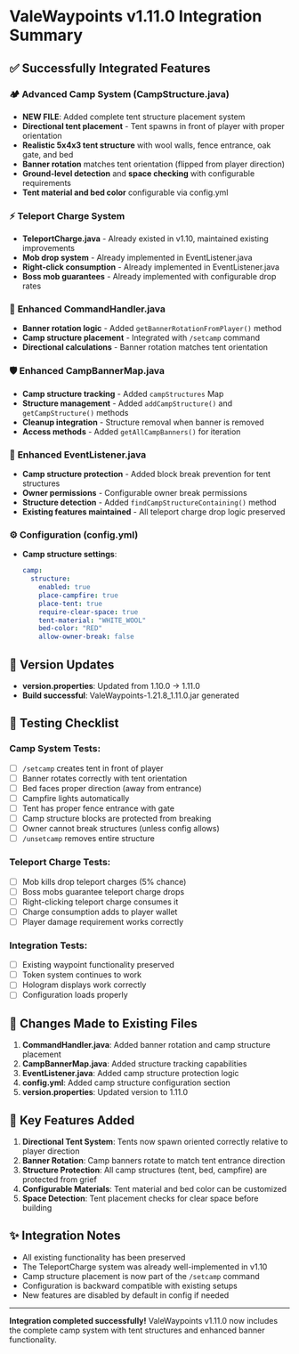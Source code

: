 # ValeWaypoints v1.11.0 Integration Summary

## ✅ Successfully Integrated Features

### 🏕️ **Advanced Camp System (CampStructure.java)**
- **NEW FILE**: Added complete tent structure placement system
- **Directional tent placement** - Tent spawns in front of player with proper orientation
- **Realistic 5x4x3 tent structure** with wool walls, fence entrance, oak gate, and bed
- **Banner rotation** matches tent orientation (flipped from player direction)
- **Ground-level detection** and **space checking** with configurable requirements
- **Tent material and bed color** configurable via config.yml

### ⚡ **Teleport Charge System**
- **TeleportCharge.java** - Already existed in v1.10, maintained existing improvements
- **Mob drop system** - Already implemented in EventListener.java
- **Right-click consumption** - Already implemented in EventListener.java
- **Boss mob guarantees** - Already implemented with configurable drop rates

### 🔧 **Enhanced CommandHandler.java**
- **Banner rotation logic** - Added `getBannerRotationFromPlayer()` method
- **Camp structure placement** - Integrated with `/setcamp` command
- **Directional calculations** - Banner rotation matches tent orientation

### 🛡️ **Enhanced CampBannerMap.java**
- **Camp structure tracking** - Added `campStructures` Map
- **Structure management** - Added `addCampStructure()` and `getCampStructure()` methods
- **Cleanup integration** - Structure removal when banner is removed
- **Access methods** - Added `getAllCampBanners()` for iteration

### 🚫 **Enhanced EventListener.java**
- **Camp structure protection** - Added block break prevention for tent structures
- **Owner permissions** - Configurable owner break permissions
- **Structure detection** - Added `findCampStructureContaining()` method
- **Existing features maintained** - All teleport charge drop logic preserved

### ⚙️ **Configuration (config.yml)**
- **Camp structure settings**:
  ```yaml
  camp:
    structure:
      enabled: true
      place-campfire: true
      place-tent: true
      require-clear-space: true
      tent-material: "WHITE_WOOL"
      bed-color: "RED"
      allow-owner-break: false
  ```

## 🔄 **Version Updates**
- **version.properties**: Updated from 1.10.0 → 1.11.0
- **Build successful**: ValeWaypoints-1.21.8_1.11.0.jar generated

## 🧪 **Testing Checklist**

### Camp System Tests:
- [ ] `/setcamp` creates tent in front of player
- [ ] Banner rotates correctly with tent orientation  
- [ ] Bed faces proper direction (away from entrance)
- [ ] Campfire lights automatically
- [ ] Tent has proper fence entrance with gate
- [ ] Camp structure blocks are protected from breaking
- [ ] Owner cannot break structures (unless config allows)
- [ ] `/unsetcamp` removes entire structure

### Teleport Charge Tests:
- [ ] Mob kills drop teleport charges (5% chance)
- [ ] Boss mobs guarantee teleport charge drops
- [ ] Right-clicking teleport charge consumes it
- [ ] Charge consumption adds to player wallet
- [ ] Player damage requirement works correctly

### Integration Tests:
- [ ] Existing waypoint functionality preserved
- [ ] Token system continues to work
- [ ] Hologram displays work correctly
- [ ] Configuration loads properly

## 📝 **Changes Made to Existing Files**

1. **CommandHandler.java**: Added banner rotation and camp structure placement
2. **CampBannerMap.java**: Added structure tracking capabilities
3. **EventListener.java**: Added camp structure protection logic
4. **config.yml**: Added camp structure configuration section
5. **version.properties**: Updated version to 1.11.0

## 🎯 **Key Features Added**

1. **Directional Tent System**: Tents now spawn oriented correctly relative to player direction
2. **Banner Rotation**: Camp banners rotate to match tent entrance direction
3. **Structure Protection**: All camp structures (tent, bed, campfire) are protected from grief
4. **Configurable Materials**: Tent material and bed color can be customized
5. **Space Detection**: Tent placement checks for clear space before building

## ✨ **Integration Notes**

- All existing functionality has been preserved
- The TeleportCharge system was already well-implemented in v1.10
- Camp structure placement is now part of the `/setcamp` command
- Configuration is backward compatible with existing setups
- New features are disabled by default in config if needed

---
**Integration completed successfully!** 
ValeWaypoints v1.11.0 now includes the complete camp system with tent structures and enhanced banner functionality.
